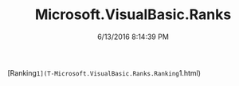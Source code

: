 ﻿---
title: Microsoft.VisualBasic.Ranks
date: 6/13/2016 8:14:39 PM
---

[Ranking`1](T-Microsoft.VisualBasic.Ranks.Ranking`1.html)
